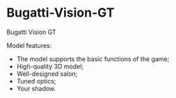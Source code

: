 # Bugatti-Vision-GT
Bugatti Vision GT

Model features:
- The model supports the basic functions of the game;
- High-quality 3D model;
- Well-designed salon;
- Tuned optics;
- Your shadow.
